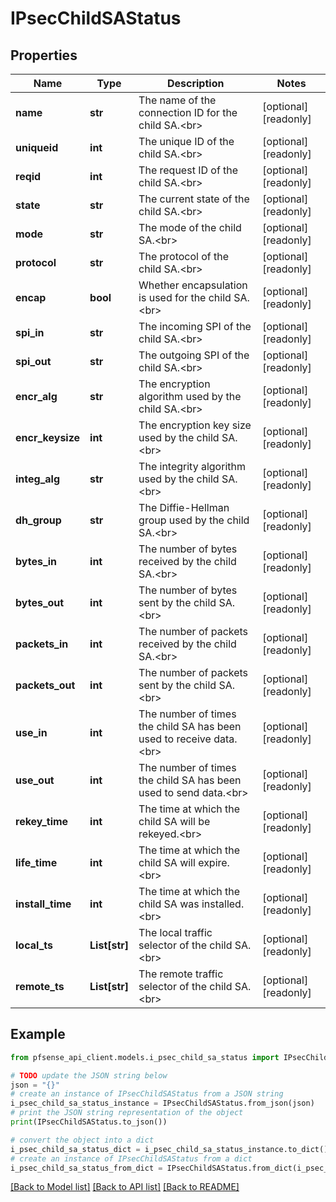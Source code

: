 # IPsecChildSAStatus


## Properties

Name | Type | Description | Notes
------------ | ------------- | ------------- | -------------
**name** | **str** | The name of the connection ID for the child SA.&lt;br&gt; | [optional] [readonly] 
**uniqueid** | **int** | The unique ID of the child SA.&lt;br&gt; | [optional] [readonly] 
**reqid** | **int** | The request ID of the child SA.&lt;br&gt; | [optional] [readonly] 
**state** | **str** | The current state of the child SA.&lt;br&gt; | [optional] [readonly] 
**mode** | **str** | The mode of the child SA.&lt;br&gt; | [optional] [readonly] 
**protocol** | **str** | The protocol of the child SA.&lt;br&gt; | [optional] [readonly] 
**encap** | **bool** | Whether encapsulation is used for the child SA.&lt;br&gt; | [optional] [readonly] 
**spi_in** | **str** | The incoming SPI of the child SA.&lt;br&gt; | [optional] [readonly] 
**spi_out** | **str** | The outgoing SPI of the child SA.&lt;br&gt; | [optional] [readonly] 
**encr_alg** | **str** | The encryption algorithm used by the child SA.&lt;br&gt; | [optional] [readonly] 
**encr_keysize** | **int** | The encryption key size used by the child SA.&lt;br&gt; | [optional] [readonly] 
**integ_alg** | **str** | The integrity algorithm used by the child SA.&lt;br&gt; | [optional] [readonly] 
**dh_group** | **str** | The Diffie-Hellman group used by the child SA.&lt;br&gt; | [optional] [readonly] 
**bytes_in** | **int** | The number of bytes received by the child SA.&lt;br&gt; | [optional] [readonly] 
**bytes_out** | **int** | The number of bytes sent by the child SA.&lt;br&gt; | [optional] [readonly] 
**packets_in** | **int** | The number of packets received by the child SA.&lt;br&gt; | [optional] [readonly] 
**packets_out** | **int** | The number of packets sent by the child SA.&lt;br&gt; | [optional] [readonly] 
**use_in** | **int** | The number of times the child SA has been used to receive data.&lt;br&gt; | [optional] [readonly] 
**use_out** | **int** | The number of times the child SA has been used to send data.&lt;br&gt; | [optional] [readonly] 
**rekey_time** | **int** | The time at which the child SA will be rekeyed.&lt;br&gt; | [optional] [readonly] 
**life_time** | **int** | The time at which the child SA will expire.&lt;br&gt; | [optional] [readonly] 
**install_time** | **int** | The time at which the child SA was installed.&lt;br&gt; | [optional] [readonly] 
**local_ts** | **List[str]** | The local traffic selector of the child SA.&lt;br&gt; | [optional] [readonly] 
**remote_ts** | **List[str]** | The remote traffic selector of the child SA.&lt;br&gt; | [optional] [readonly] 

## Example

```python
from pfsense_api_client.models.i_psec_child_sa_status import IPsecChildSAStatus

# TODO update the JSON string below
json = "{}"
# create an instance of IPsecChildSAStatus from a JSON string
i_psec_child_sa_status_instance = IPsecChildSAStatus.from_json(json)
# print the JSON string representation of the object
print(IPsecChildSAStatus.to_json())

# convert the object into a dict
i_psec_child_sa_status_dict = i_psec_child_sa_status_instance.to_dict()
# create an instance of IPsecChildSAStatus from a dict
i_psec_child_sa_status_from_dict = IPsecChildSAStatus.from_dict(i_psec_child_sa_status_dict)
```
[[Back to Model list]](../README.md#documentation-for-models) [[Back to API list]](../README.md#documentation-for-api-endpoints) [[Back to README]](../README.md)


